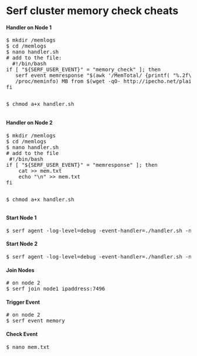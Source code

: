 Serf cluster memory check cheats
================================

<h4>Handler on Node 1</h4>
<pre>
$ mkdir /memlogs
$ cd /memlogs
$ nano handler.sh
# add to the file:
  #!/bin/bash
if [ "${SERF_USER_EVENT}" = "memory_check" ]; then
   serf event memresponse "$(awk '/MemTotal/ {printf( "%.2f\n", $2 / 1024 ) }'              
   /proc/meminfo) MB from $(wget -qO- http://ipecho.net/plain ; echo) at $(date)"
fi

$ chmod a+x handler.sh
</pre>

<h4>Handler on Node 2</h4>
<pre>
$ mkdir /memlogs
$ cd /memlogs
$ nano handler.sh
# add to the file
 #!/bin/bash
if [ "${SERF_USER_EVENT}" = "memresponse" ]; then
    cat >> mem.txt
    echo "\n" >> mem.txt
fi

$ chmod a+x handler.sh
</pre>

<h4>Start Node 1</h4>
<pre>
$ serf agent -log-level=debug -event-handler=./handler.sh -node=**SerfNode1** -bind=node1_ip_address:7496
</pre>

<h4>Start Node 2</h4>
<pre>
$ serf agent -log-level=debug -event-handler=./handler.sh -node=**SerfNode1** -bind=node2_ip_address:7496 &
</pre>

<h4>Join Nodes</h4>
<pre>
# on node 2
$ serf join node1_ipaddress:7496
</pre>

<h4>Trigger Event</h4>
<pre>
# on node 2
$ serf event memory
</pre>

<h4>Check Event</h4>
<pre>
$ nano mem.txt
</pre>











